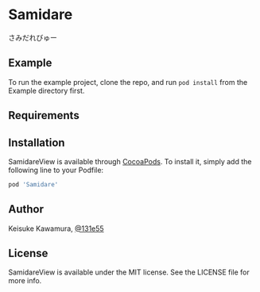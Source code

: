 # Samidare

さみだれびゅー

## Example

To run the example project, clone the repo, and run `pod install` from the Example directory first.

## Requirements

## Installation

SamidareView is available through [CocoaPods](http://cocoapods.org). To install
it, simply add the following line to your Podfile:

```ruby
pod 'Samidare'
```

## Author

Keisuke Kawamura, [@131e55](https://twitter.com/131e55)

## License

SamidareView is available under the MIT license. See the LICENSE file for more info.
